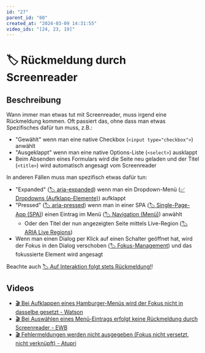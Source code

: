 ```yaml
---
id: "27"
parent_id: "60"
created_at: "2024-03-09 14:31:55"
video_ids: "[24, 23, 19]"
---
```


# 🏷️ Rückmeldung durch Screenreader

## Beschreibung

Wann immer man etwas tut mit Screenreader, muss irgend eine Rückmeldung kommen. Oft passiert das, ohne dass man etwas Spezifisches dafür tun muss, z.B.:

- "Gewählt" wenn man eine native Checkbox (`<input type="checkbox">`) anwählt
- "Ausgeklappt" wenn man eine native Options-Liste (`<select>`) ausklappt
- Beim Absenden eines Formulars wird die Seite neu geladen und der Titel (`<title>`) wird automatisch angesagt vom Screenreader

In anderen Fällen muss man spezifisch etwas dafür tun:

- "Expanded" ([🏷️ aria-expanded](/de/tags/aria-expanded)) wenn man ein Dropdown-Menü ([✅ Dropdowns (Aufklapp-Elemente)](/de/wcag/4.1.2a-erweiterte-steuerelemente-widgets/dropdowns-aufklapp-elemente)) aufklappt
- "Pressed" ([🏷️ aria-pressed](/de/tags/aria-pressed)) wenn man in einer SPA ([🏷️ Single-Page-App (SPA)](/de/tags/single-page-app-spa)) einen Eintrag im Menü ([🏷️ Navigation (Menü)](/de/tags/navigation-menue)) anwählt
    - Oder den Titel der nun angezeigten Seite mittels Live-Region ([🏷️ ARIA Live Regions](/de/tags/aria-live-regions))
- Wenn man einen Dialog per Klick auf einen Schalter geöffnet hat, wird der Fokus in den Dialog verschoben ([🏷️ Fokus-Management](/de/tags/fokus-management)) und das fokussierte Element wird angesagt

Beachte auch [🏷️ Auf Interaktion folgt stets Rückmeldung!](/de/tags/auf-interaktion-folgt-stets-rueckmeldung)!

## Videos

- [🎬 Bei Aufklappen eines Hamburger-Menüs wird der Fokus nicht in dasselbe gesetzt - Watson](/de/videos/bei-aufklappen-eines-hamburger-menues-wird-der-fokus-nicht-in-dasselbe-gesetzt-watson)
- [🎬 Bei Auswählen eines Menü-Eintrags erfolgt keine Rückmeldung durch Screenreader - EWB](/de/videos/bei-auswaehlen-eines-menue-eintrags-erfolgt-keine-rueckmeldung-durch-screenreader-ewb)
- [🎬 Fehlermeldungen werden nicht ausgegeben (Fokus nicht versetzt, nicht verknüpft) - Atupri](/de/videos/fehlermeldungen-werden-nicht-ausgegeben-fokus-nicht-versetzt-nicht-verknuepft-atupri)
